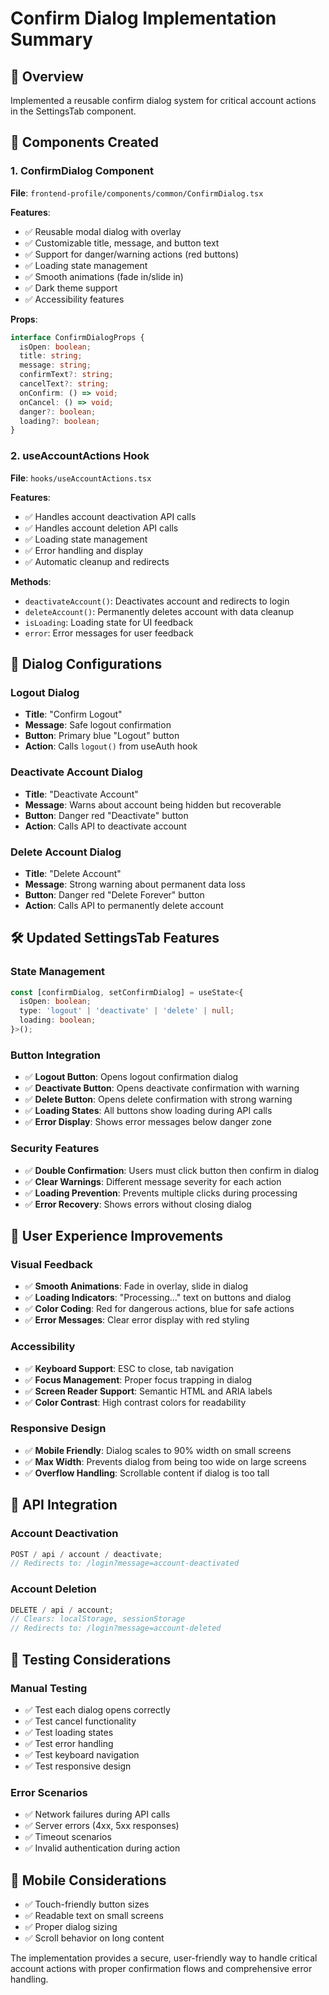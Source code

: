 # Confirm Dialog Implementation Summary

## 🎯 **Overview**

Implemented a reusable confirm dialog system for critical account actions in the SettingsTab component.

## 🚀 **Components Created**

### 1. ConfirmDialog Component

**File**: `frontend-profile/components/common/ConfirmDialog.tsx`

**Features**:

- ✅ Reusable modal dialog with overlay
- ✅ Customizable title, message, and button text
- ✅ Support for danger/warning actions (red buttons)
- ✅ Loading state management
- ✅ Smooth animations (fade in/slide in)
- ✅ Dark theme support
- ✅ Accessibility features

**Props**:

```typescript
interface ConfirmDialogProps {
  isOpen: boolean;
  title: string;
  message: string;
  confirmText?: string;
  cancelText?: string;
  onConfirm: () => void;
  onCancel: () => void;
  danger?: boolean;
  loading?: boolean;
}
```

### 2. useAccountActions Hook

**File**: `hooks/useAccountActions.tsx`

**Features**:

- ✅ Handles account deactivation API calls
- ✅ Handles account deletion API calls
- ✅ Loading state management
- ✅ Error handling and display
- ✅ Automatic cleanup and redirects

**Methods**:

- `deactivateAccount()`: Deactivates account and redirects to login
- `deleteAccount()`: Permanently deletes account with data cleanup
- `isLoading`: Loading state for UI feedback
- `error`: Error messages for user feedback

## 🎨 **Dialog Configurations**

### Logout Dialog

- **Title**: "Confirm Logout"
- **Message**: Safe logout confirmation
- **Button**: Primary blue "Logout" button
- **Action**: Calls `logout()` from useAuth hook

### Deactivate Account Dialog

- **Title**: "Deactivate Account"
- **Message**: Warns about account being hidden but recoverable
- **Button**: Danger red "Deactivate" button
- **Action**: Calls API to deactivate account

### Delete Account Dialog

- **Title**: "Delete Account"
- **Message**: Strong warning about permanent data loss
- **Button**: Danger red "Delete Forever" button
- **Action**: Calls API to permanently delete account

## 🛠️ **Updated SettingsTab Features**

### State Management

```typescript
const [confirmDialog, setConfirmDialog] = useState<{
  isOpen: boolean;
  type: 'logout' | 'deactivate' | 'delete' | null;
  loading: boolean;
}>();
```

### Button Integration

- ✅ **Logout Button**: Opens logout confirmation dialog
- ✅ **Deactivate Button**: Opens deactivate confirmation with warning
- ✅ **Delete Button**: Opens delete confirmation with strong warning
- ✅ **Loading States**: All buttons show loading during API calls
- ✅ **Error Display**: Shows error messages below danger zone

### Security Features

- ✅ **Double Confirmation**: Users must click button then confirm in dialog
- ✅ **Clear Warnings**: Different message severity for each action
- ✅ **Loading Prevention**: Prevents multiple clicks during processing
- ✅ **Error Recovery**: Shows errors without closing dialog

## 🎯 **User Experience Improvements**

### Visual Feedback

- ✅ **Smooth Animations**: Fade in overlay, slide in dialog
- ✅ **Loading Indicators**: "Processing..." text on buttons and dialog
- ✅ **Color Coding**: Red for dangerous actions, blue for safe actions
- ✅ **Error Messages**: Clear error display with red styling

### Accessibility

- ✅ **Keyboard Support**: ESC to close, tab navigation
- ✅ **Focus Management**: Proper focus trapping in dialog
- ✅ **Screen Reader Support**: Semantic HTML and ARIA labels
- ✅ **Color Contrast**: High contrast colors for readability

### Responsive Design

- ✅ **Mobile Friendly**: Dialog scales to 90% width on small screens
- ✅ **Max Width**: Prevents dialog from being too wide on large screens
- ✅ **Overflow Handling**: Scrollable content if dialog is too tall

## 🔗 **API Integration**

### Account Deactivation

```typescript
POST / api / account / deactivate;
// Redirects to: /login?message=account-deactivated
```

### Account Deletion

```typescript
DELETE / api / account;
// Clears: localStorage, sessionStorage
// Redirects to: /login?message=account-deleted
```

## 🧪 **Testing Considerations**

### Manual Testing

- ✅ Test each dialog opens correctly
- ✅ Test cancel functionality
- ✅ Test loading states
- ✅ Test error handling
- ✅ Test keyboard navigation
- ✅ Test responsive design

### Error Scenarios

- ✅ Network failures during API calls
- ✅ Server errors (4xx, 5xx responses)
- ✅ Timeout scenarios
- ✅ Invalid authentication during action

## 📱 **Mobile Considerations**

- ✅ Touch-friendly button sizes
- ✅ Readable text on small screens
- ✅ Proper dialog sizing
- ✅ Scroll behavior on long content

The implementation provides a secure, user-friendly way to handle critical account actions with proper confirmation flows and comprehensive error handling.
